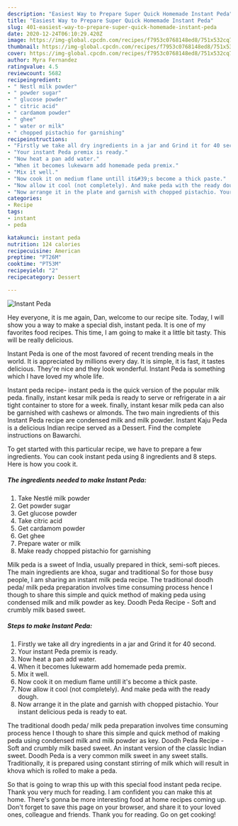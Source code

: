 ```yaml
---
description: "Easiest Way to Prepare Super Quick Homemade Instant Peda"
title: "Easiest Way to Prepare Super Quick Homemade Instant Peda"
slug: 401-easiest-way-to-prepare-super-quick-homemade-instant-peda
date: 2020-12-24T06:10:29.420Z
image: https://img-global.cpcdn.com/recipes/f7953c0768148ed8/751x532cq70/instant-peda-recipe-main-photo.jpg
thumbnail: https://img-global.cpcdn.com/recipes/f7953c0768148ed8/751x532cq70/instant-peda-recipe-main-photo.jpg
cover: https://img-global.cpcdn.com/recipes/f7953c0768148ed8/751x532cq70/instant-peda-recipe-main-photo.jpg
author: Myra Fernandez
ratingvalue: 4.5
reviewcount: 5682
recipeingredient:
- " Nestl milk powder"
- " powder sugar"
- " glucose powder"
- " citric acid"
- " cardamom powder"
- " ghee"
- " water or milk"
- " chopped pistachio for garnishing"
recipeinstructions:
- "Firstly we take all dry ingredients in a jar and Grind it for 40 second."
- "Your instant Peda premix is ready."
- "Now heat a pan add water."
- "When it becomes lukewarm add homemade peda premix."
- "Mix it well."
- "Now cook it on medium flame untill it&#39;s become a thick paste."
- "Now allow it cool (not completely). And make peda with the ready dough."
- "Now arrange it in the plate and garnish with chopped pistachio. Your instant delicious peda is ready to eat."
categories:
- Recipe
tags:
- instant
- peda

katakunci: instant peda 
nutrition: 124 calories
recipecuisine: American
preptime: "PT26M"
cooktime: "PT53M"
recipeyield: "2"
recipecategory: Dessert

---
```



![Instant Peda](https://img-global.cpcdn.com/recipes/f7953c0768148ed8/751x532cq70/instant-peda-recipe-main-photo.jpg)

Hey everyone, it is me again, Dan, welcome to our recipe site. Today, I will show you a way to make a special dish, instant peda. It is one of my favorites food recipes. This time, I am going to make it a little bit tasty. This will be really delicious.

Instant Peda is one of the most favored of recent trending meals in the world. It is appreciated by millions every day. It is simple, it is fast, it tastes delicious. They're nice and they look wonderful. Instant Peda is something which I have loved my whole life.

Instant peda recipe- instant peda is the quick version of the popular milk peda. finally, instant kesar milk peda is ready to serve or refrigerate in a air tight container to store for a week. finally, instant kesar milk peda can also be garnished with cashews or almonds. The two main ingredients of this Instant Peda recipe are condensed milk and milk powder. Instant Kaju Peda is a delicious Indian recipe served as a Dessert. Find the complete instructions on Bawarchi.


To get started with this particular recipe, we have to prepare a few ingredients. You can cook instant peda using 8 ingredients and 8 steps. Here is how you cook it.

<!--inarticleads1-->

##### The ingredients needed to make Instant Peda:

1. Take  Nestlé milk powder
1. Get  powder sugar
1. Get  glucose powder
1. Take  citric acid
1. Get  cardamom powder
1. Get  ghee
1. Prepare  water or milk
1. Make ready  chopped pistachio for garnishing


Milk peda is a sweet of India, usually prepared in thick, semi-soft pieces. The main ingredients are khoa, sugar and traditional So for those busy people, I am sharing an instant milk peda recipe. The traditional doodh peda/ milk peda preparation involves time consuming process hence I though to share this simple and quick method of making peda using condensed milk and milk powder as key. Doodh Peda Recipe - Soft and crumbly milk based sweet. 

<!--inarticleads2-->

##### Steps to make Instant Peda:

1. Firstly we take all dry ingredients in a jar and Grind it for 40 second.
1. Your instant Peda premix is ready.
1. Now heat a pan add water.
1. When it becomes lukewarm add homemade peda premix.
1. Mix it well.
1. Now cook it on medium flame untill it&#39;s become a thick paste.
1. Now allow it cool (not completely). And make peda with the ready dough.
1. Now arrange it in the plate and garnish with chopped pistachio. Your instant delicious peda is ready to eat.


The traditional doodh peda/ milk peda preparation involves time consuming process hence I though to share this simple and quick method of making peda using condensed milk and milk powder as key. Doodh Peda Recipe - Soft and crumbly milk based sweet. An instant version of the classic Indian sweet. Doodh Peda is a very common milk sweet in any sweet stalls. Traditionally, it is prepared using constant stirring of milk which will result in khova which is rolled to make a peda. 

So that is going to wrap this up with this special food instant peda recipe. Thank you very much for reading. I am confident you can make this at home. There's gonna be more interesting food at home recipes coming up. Don't forget to save this page on your browser, and share it to your loved ones, colleague and friends. Thank you for reading. Go on get cooking!
